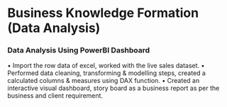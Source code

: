 # Business Knowledge Formation (Data Analysis)
### Data Analysis Using PowerBI Dashboard
                                 
•	Import the row data of excel, worked with the live sales dataset.
•	Performed data cleaning, transforming & modelling steps, created a calculated columns & measures using DAX function.
•	Created an interactive visual dashboard, story board as a business report as per the business and client requirement.
